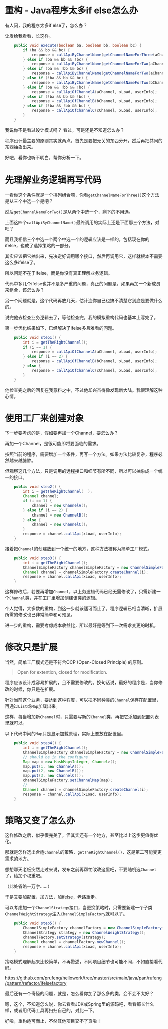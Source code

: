 重构 - Java程序太多if else怎么办
===

有人问，我的程序太多if else了，怎么办？

让发给我看看，长这样。
```java
    public void execute(boolean ba, boolean bb, boolean bc) {
        if (ba && bb && bc) {
            response = callApiByChannelName(getChannelNameForThree(aChannel, bChannel, cChannel), xLoad, userInfo);
        } else if (ba && bb && !bc) {
            response = callApiByChannelName(getChannelNameForTwo(aChannel, bChannel), xLoad, userInfo);
        } else if (ba && !bb && bc) {
            response = callApiByChannelName(getChannelNameForTwo(aChannel, cChannel), xLoad, userInfo);
        } else if (!ba && bb && bc) {
            response = callApiByChannelName(getChannelNameForTwo(bChannel, cChannel), xLoad, userInfo);
        } else if (ba && !bb && !bc) {
            response = callApiOfChannelA(aChannel, xLoad, userInfo);
        } else if (!ba && bb && !bc) {
            response = callApiOfChannelB(bChannel, xLoad, userInfo);
        } else if (!ba && !bb && bc) {
            response = callApiOfChannelC(cChannel, xLoad, userInfo);
        }
    }
```
我说你不是看过设计模式吗？
看过，可是还是不知道怎么办？

程序设计最主要的原则其实就两点，首先是要把无关的东西分开，然后再把共同的东西抽象出来。

好吧，看你也听不明白，帮你分析一下。

# 先理解业务逻辑再写代码

一看你这个条件就是一个排列组合嘛，你看`getChannelNameForThree()`这个方法是从三个中选一个是吧？

然后`getChannelNameForTwo()`是从两个中选一个，剩下的不用选。

上面这四个`callApiByChannelName()`最终调用的实际上还是下面那三个方法，对吧？

而且我相信三个中选一个两个中选一个的逻辑应该是一样的，包括现在你的ifelse，也成了选择策略的一部分。

其实应该把它抽出来，先决定好调用哪个接口，然后再调用它，这样就根本不需要这么多ifelse了。

所以问题不在于ifelse，而是你没有真正理解业务逻辑。

代码中多几个ifelse也并不是多严重的问题，真正的问题是，如果再加一个新成员来组合，该怎么办？

另一个问题就是，这个代码再放几天，估计连你自己也搞不清楚它到底是要做什么的。

说完他去检查业务逻辑去了，等他检查完，我的模拟重构代码也基本上写完了。

第一步优化结果如下，已经解决了ifelse多且难看的问题。
```java
    public void step1() {
        int i = getTheRightChannel();
        if (i == 1) {
            response = callApiOfChannelA(aChannel, xLoad, userInfo);
        } else if (i == 2) {
            response = callApiOfChannelB(bChannel, xLoad, userInfo);
        } else {
            response = callApiOfChannelC(cChannel, xLoad, userInfo);
        }
    }
```
他检查完之后的回复在我意料之中，不过他却兴奋得像发现新大陆。我很理解这种心情。

# 使用工厂来创建对象

下一步要考虑的是，假如要再加一个Channel，要怎么办？

再加一个Channel，是很可能即将要面临的需求。

按照当前的程序，需要增加一个条件，再写一个方法。如果方法比较复杂，程序必然越来越臃肿。

但观察这几个方法，只是调用的远程接口和细节有所不同，所以可以抽象成一个统一的接口。
```java
    public void step2() {
        int i = getTheRightChannel(  );
        Channel channel;
        if (i == 1) {
            channel = new ChannelA();
        } else if (i == 2) {
            channel = new ChannelB();
        } else {
            channel = new ChannelC();
        }
        response = channel.callApi(xLoad, userInfo);
    }
```
接着把`Channel`的创建放到一个统一的地方，这种方法被称为简单工厂模式。
```java
    public void step3() {
        int i = getTheRightChannel();
        ChannelSimpleFactory channelSimpleFactory = new ChannelSimpleFactory();
        Channel channel = channelSimpleFactory.createChannel(i);
        response = channel.callApi(xLoad, userInfo);
    }
```

这样修改后，若要再增加`Channel`，以上务逻辑代码已经无需修改了，只需新建一个`Channel`类，并在工厂里增加创建该类的逻辑。

个人觉得，大多数的重构，到这一步就该适可而止了。程序逻辑已相当清晰，扩展所需的修改也已非常简单和可预见。

进一步的重构，需要考虑成本收益比，所以最好是等到下一次需求变更的时机。

# 修改只是扩展

当然，简单工厂模式还是不符合OCP (Open-Closed Principle) 的原则。

>Open for extention, closed for modification.

程序应该设计成容易扩展的，且不需要修改的。换句话说，最好的程序是，当你修改的时候，你只是在扩展。

针对当前这个业务，要达到这种程度，可以把不同种类的`Channel`保存在配置里，再通过`List`或`Map`加载出来。

这样，每当增加新`Channel`时，只需要写新的`Channel`类，再把它添加到配置列表里就可以。

以下代码中间的`Map`只是显示加载原理，实际上要放在配置里。
```java
    public void step4() {
        int i = getTheRightChannel();
        ChannelSimpleFactory channelSimpleFactory = new ChannelSimpleFactory();
        // should be in the configure
        Map map = new HashMap<Integer, Channel>();
        map.put(1, new ChannelA());
        map.put(2, new ChannelB());
        map.put(3, new ChannelC());
        channelSimpleFactory.setChannelMap(map);
        //
        Channel channel = channelSimpleFactory.createChannel(i);
        response = channel.callApi(xLoad, userInfo);
    }
```

# 策略又变了怎么办

这样修改之后，似乎很完美了，但其实还有一个地方，甚至比以上这步更值得优化。

那就是怎样选出合适`Channel`的策略，`getTheRightChannel()`，这是第二可能变更需求的地方。

想想哪天老板突然走过来说，发布之前再帮忙改改这里吧，不要随机选`Channel`了，给加个权重吧。

（此处省略一万字……）

于是又要加配置，加方法，加ifelse，老路重走。

可以考虑加一个`ChannelStrategy`接口，当更换策略时，只需要新建一个子类`ChannelWeightStrategy`注入`ChannelSimpleFactory`就可以了。

```java
    public void step5() {
        ChannelSimpleFactory channelFactory = new ChannelSimpleFactory();
        ChannelStrategy strategy = new ChannelWeightStrategy();
        channelFactory.setStrategy(strategy);
        Channel channel = channelFactory.newChannel();
        response = channel.callApi(xLoad, userInfo);
    }
```
策略模式理解起来比较简单，不再赘述，不同项目细节也可能不同，不如直接看代码。

https://github.com/prufeng/hellowork/tree/master/src/main/java/pan/rufeng/pattern/refactor/ifelsefactory

最后还有一个奇怪的问题，就是，怎么看你加了那么多的类，会不会不太好？

嗯，这个，不知道怎么说，你去看看JDK或Spring里的源码吧，看看都长什么样，或者用代码工具再扫扫自己的，对比一下。

好啦，重构适可而止，不然其他项目交不了货啦！